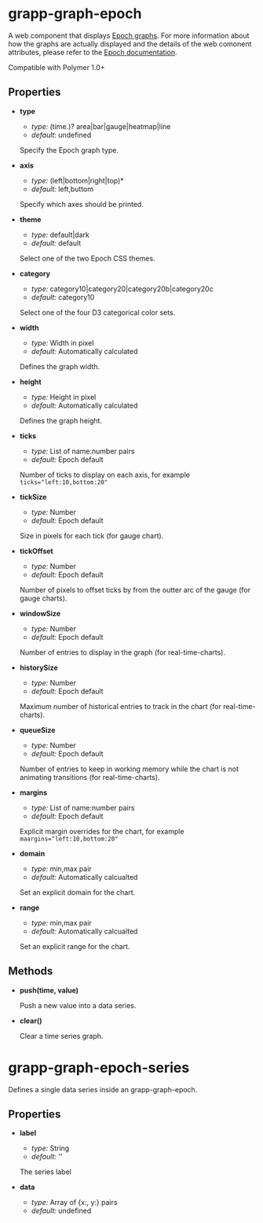 grapp-graph-epoch
=================

A web component that displays [Epoch graphs](https://github.com/fastly/epoch).
For more information about how the graphs are actually displayed and the details of the
web comonent attributes, please refer to the [Epoch documentation](http://fastly.github.io/epoch/).

Compatible with Polymer 1.0+


Properties
----------

  * **type**

    - *type:* (time.)? area|bar|gauge|heatmap|line
    - *default:* undefined

    Specify the Epoch graph type.
    

  * **axis**

    - *type:* (left|bottom|right|top)*
    - *default:* left,buttom

    Specify which axes should be printed.
    

  * **theme**

    - *type:* default|dark
    - *default:* default

    Select one of the two Epoch CSS themes.
    

  * **category**

    - *type:* category10|category20|category20b|category20c
    - *default:* category10

    Select one of the four D3 categorical color sets.
    

  * **width**

    - *type:* Width in pixel
    - *default:* Automatically calculated

    Defines the graph width.


  * **height**

    - *type:* Height in pixel
    - *default:* Automatically calculated

    Defines the graph height.


  * **ticks**

    - *type:* List of name:number pairs
    - *default:* Epoch default

    Number of ticks to display on each axis, for example `ticks="left:10,bottom:20"`


  * **tickSize**

    - *type:* Number
    - *default:* Epoch default

    Size in pixels for each tick (for gauge chart).


  * **tickOffset**

    - *type:* Number
    - *default:* Epoch default

    Number of pixels to offset ticks by from the outter arc of the gauge (for gauge charts).


  * **windowSize**

    - *type:* Number
    - *default:* Epoch default

    Number of entries to display in the graph (for real-time-charts).


  * **historySize**

    - *type:* Number
    - *default:* Epoch default

    Maximum number of historical entries to track in the chart (for real-time-charts).


  * **queueSize**

    - *type:* Number
    - *default:* Epoch default

    Number of entries to keep in working memory while the chart is not animating transitions (for real-time-charts).


  * **margins**

    - *type:* List of name:number pairs
    - *default:* Epoch default

    Explicit margin overrides for the chart, for example `maargins="left:10,bottom:20"`


  * **domain**

    - *type:* min,max pair
    - *default:* Automatically calcualted

    Set an explicit domain for the chart.


  * **range**

    - *type:* min,max pair
    - *default:* Automatically calcualted

    Set an explicit range for the chart.


Methods
-------

  * **push(time, value)**

    Push a new value into a data series.


  * **clear()**

    Clear a time series graph.


grapp-graph-epoch-series
========================

Defines a single data series inside an grapp-graph-epoch.


Properties
----------

  * **label**

    - *type:* String
    - *default:* ''

    The series label


  * **data**

    - *type:* Array of {x:, y:} pairs
    - *default:* undefined
